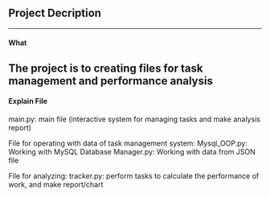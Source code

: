 ## Project Decription
------------------

#### What
The project is to creating files for task management and performance analysis
------------------

#### Explain File
main.py: main file (interactive system for managing tasks and make analysis report)

File for operating with data of task management system:
Mysql_OOP.py: Working with MySQL Database
Manager.py: Working with data from JSON file

File for analyzing:
tracker.py: perform tasks to calculate the performance of work, and make report/chart



